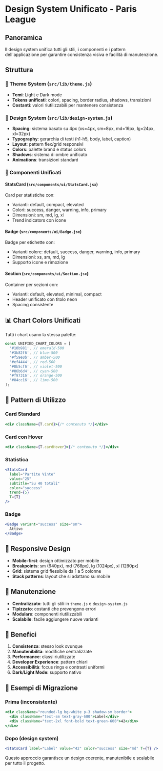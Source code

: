 # Design System Unificato - Paris League

## Panoramica

Il design system unifica tutti gli stili, i componenti e i pattern dell'applicazione per garantire consistenza visiva e facilità di manutenzione.

## Struttura

### 🎨 Theme System (`src/lib/theme.js`)

- **Temi**: Light e Dark mode
- **Tokens unificati**: colori, spacing, border radius, shadows, transizioni
- **Costanti**: valori riutilizzabili per mantenere consistenza

### 🧩 Design System (`src/lib/design-system.js`)

- **Spacing**: sistema basato su 4px (xs=4px, sm=8px, md=16px, lg=24px, xl=32px)
- **Typography**: gerarchia di testi (h1-h5, body, label, caption)
- **Layout**: pattern flex/grid responsivi
- **Colors**: palette brand e status colors
- **Shadows**: sistema di ombre unificato
- **Animations**: transizioni standard

### 🎯 Componenti Unificati

#### StatsCard (`src/components/ui/StatsCard.jsx`)

Card per statistiche con:

- Varianti: default, compact, elevated
- Colori: success, danger, warning, info, primary
- Dimensioni: sm, md, lg, xl
- Trend indicators con icone

#### Badge (`src/components/ui/Badge.jsx`)

Badge per etichette con:

- Varianti colore: default, success, danger, warning, info, primary
- Dimensioni: xs, sm, md, lg
- Supporto icone e rimozione

#### Section (`src/components/ui/Section.jsx`)

Container per sezioni con:

- Varianti: default, elevated, minimal, compact
- Header unificato con titolo neon
- Spacing consistente

## 📊 Chart Colors Unificati

Tutti i chart usano la stessa palette:

```js
const UNIFIED_CHART_COLORS = [
  '#10b981', // emerald-500
  '#3b82f6', // blue-500
  '#f59e0b', // amber-500
  '#ef4444', // red-500
  '#8b5cf6', // violet-500
  '#06b6d4', // cyan-500
  '#f97316', // orange-500
  '#84cc16', // lime-500
];
```

## 🚀 Pattern di Utilizzo

### Card Standard

```jsx
<div className={T.card}>{/* contenuto */}</div>
```

### Card con Hover

```jsx
<div className={T.cardHover}>{/* contenuto */}</div>
```

### Statistica

```jsx
<StatsCard
  label="Partite Vinte"
  value="25"
  subtitle="Su 40 totali"
  color="success"
  trend={5}
  T={T}
/>
```

### Badge

```jsx
<Badge variant="success" size="sm">
  Attivo
</Badge>
```

## 📱 Responsive Design

- **Mobile-first**: design ottimizzato per mobile
- **Breakpoints**: sm (640px), md (768px), lg (1024px), xl (1280px)
- **Grid**: sistema grid flessibile da 1 a 5 colonne
- **Stack patterns**: layout che si adattano su mobile

## 🔧 Manutenzione

- **Centralizzato**: tutti gli stili in `theme.js` e `design-system.js`
- **Tipizzato**: costanti che prevengono errori
- **Modulare**: componenti riutilizzabili
- **Scalabile**: facile aggiungere nuove varianti

## 🎯 Benefici

1. **Consistenza**: stesso look ovunque
2. **Manutenibilità**: modifiche centralizzate
3. **Performance**: classi riutilizzate
4. **Developer Experience**: pattern chiari
5. **Accessibilità**: focus rings e contrasti uniformi
6. **Dark/Light Mode**: supporto nativo

## 📖 Esempi di Migrazione

### Prima (inconsistente)

```jsx
<div className="rounded-lg bg-white p-3 shadow-sm border">
  <div className="text-sm text-gray-600">Label</div>
  <div className="text-2xl font-bold text-green-600">42</div>
</div>
```

### Dopo (design system)

```jsx
<StatsCard label="Label" value="42" color="success" size="md" T={T} />
```

Questo approccio garantisce un design coerente, manutenibile e scalabile per tutto il progetto.
